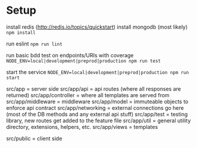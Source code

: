 # Setup

install redis (http://redis.io/topics/quickstart)
install mongodb (most likely)
`npm install`

run eslint
`npm run lint`

run basic bdd test on endpoints/URIs with coverage
`NODE_ENV=local|development|preprod|production npm run test`

start the service
`NODE_ENV=local|development|preprod|production npm run start`

src/app            = server side
src/app/api        = api routes (where all responses are returned)
src/app/controller = where all templates are served from
src/app/middleware = middleware
src/app/model      = immuteable objects to enforce api contract
src/app/networking = external connections go here (most of the DB methods and any external api stuff)
src/app/test       = testing library, new routes get added to the feature file
src/app/util       = general utility directory, extensions, helpers, etc.
src/app/views      = templates

src/public = client side
